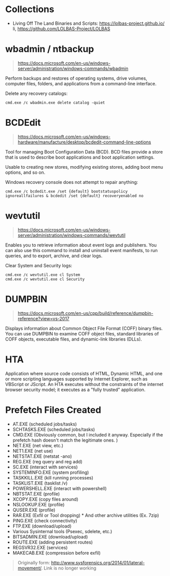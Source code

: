 # Collections

- Living Off The Land Binaries and Scripts: https://lolbas-project.github.io/ li, https://github.com/LOLBAS-Project/LOLBAS

# wbadmin / ntbackup

> https://docs.microsoft.com/en-us/windows-server/administration/windows-commands/wbadmin

Perform backups and restores of operating systems, drive volumes, computer files, folders, and applications from a command-line interface.

Delete any recovery catalogs:
```
cmd.exe /c wbadmin.exe delete catalog -quiet
```

# BCDEdit

> https://docs.microsoft.com/en-us/windows-hardware/manufacture/desktop/bcdedit-command-line-options

Tool for managing Boot Configuration Data (BCD). BCD files provide a store that is used to describe boot applications and boot application settings.

Usable to creating new stores, modifying existing stores, adding boot menu options, and so on.

Windows recovery console does not attempt to repair anything:
```
cmd.exe /c bcdedit.exe /set {default} bootstatuspolicy ignoreallfailures & bcdedit /set {default} recoveryenabled no
```

# wevtutil

> https://docs.microsoft.com/en-us/windows-server/administration/windows-commands/wevtutil

Enables you to retrieve information about event logs and publishers. You can also use this command to install and uninstall event manifests, to run queries, and to export, archive, and clear logs.

Clear System and Security logs:
```
cmd.exe /c wevtutil.exe cl System
cmd.exe /c wevtutil.exe cl Security
```

# DUMPBIN

> https://docs.microsoft.com/en-us/cpp/build/reference/dumpbin-reference?view=vs-2017

Displays information about Common Object File Format (COFF) binary files. You can use DUMPBIN to examine COFF object files, standard libraries of COFF objects, executable files, and dynamic-link libraries (DLLs).

# HTA

Application where source code consists of HTML, Dynamic HTML, and one or more scripting languages supported by Internet Explorer, such as VBScript or JScript. An HTA executes without the constraints of the internet browser security model; it executes as a "fully trusted" application.

# Prefetch Files Created

- AT.EXE (scheduled jobs/tasks)
- SCHTASKS.EXE (scheduled jobs/tasks)
- CMD.EXE (Obviously common, but I included it anyway. Especially if the prefetch hash doesn't match the legitimate ones. )
- NET.EXE (net view, etc.)
- NET1.EXE (net use)
- NETSTAT.EXE (netstat -ano)
- REG.EXE (reg query and reg add)
- SC.EXE (interact with services)
- SYSTEMINFO.EXE (system profiling)
- TASKKILL.EXE (kill running processes)
- TASKLIST.EXE (tasklist /v)
- POWERSHELL.EXE (interact with powershell)
- NBTSTAT.EXE (profile)
- XCOPY.EXE (copy files around)
- NSLOOKUP.EXE (profile)
- QUSER.EXE (profile)
- RAR.EXE (Exfil or Tool dropping) * And other archive utilities (Ex. 7zip)
- PING.EXE (check connectivity)
- FTP.EXE (download/upload)
- Various Sysinternal tools (Psexec, sdelete, etc.)
- BITSADMIN.EXE (download/upload)
- ROUTE.EXE (adding persistent routes)
- REGSVR32.EXE (services)
- MAKECAB.EXE (compression before exfil)

> Originally form: http://www.sysforensics.org/2014/01/lateral-movement/. Link is no longer working
